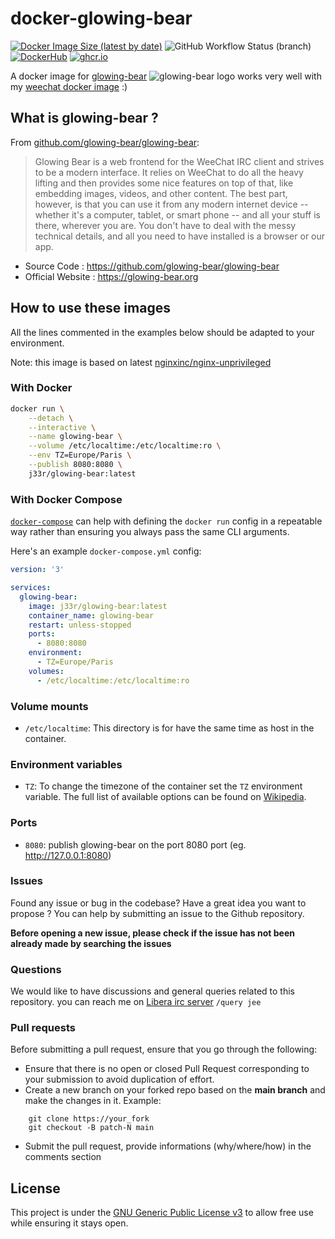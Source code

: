 # docker-glowing-bear

[![Docker Image Size (latest by date)](https://img.shields.io/docker/image-size/j33r/glowing-bear?style=flat-square)](https://microbadger.com/images/j33r/glowing-bear)
![GitHub Workflow Status (branch)](https://img.shields.io/github/actions/workflow/status/jee-r/docker-glowing-bear/deploy.yaml?branch=main&style=flat-square)
[![DockerHub](https://img.shields.io/badge/Dockerhub-j33r/glowing%2D-bear-%232496ED?logo=docker&style=flat-square)](https://hub.docker.com/r/j33r/glowing-bear)
[![ghcr.io](https://img.shields.io/badge/ghrc%2Eio-jee%2D-r/glowing%2D-bear-%232496ED?logo=github&style=flat-square)](https://ghcr.io/jee-r/glowing-bear)


A docker image for [glowing-bear](https://github.com/glowing-bear/glowing-bear) ![glowing-bear logo](https://raw.githubusercontent.com/glowing-bear/glowing-bear/master/src/assets/img/favicon.png)
works very well with my [weechat docker image](https://github.com/jee-r/docker-weechat) :)

## What is glowing-bear ?

From [github.com/glowing-bear/glowing-bear](https://github.com/glowing-bear/glowing-bear):

> Glowing Bear is a web frontend for the WeeChat IRC client and strives to be a modern interface. It relies on WeeChat to do all the heavy lifting and then provides some nice features on top of that, like embedding images, videos, and other content. The best part, however, is that you can use it from any modern internet device -- whether it's a computer, tablet, or smart phone -- and all your stuff is there, wherever you are. You don't have to deal with the messy technical details, and all you need to have installed is a browser or our app.

- Source Code : https://github.com/glowing-bear/glowing-bear
- Official Website : https://glowing-bear.org

## How to use these images

All the lines commented in the examples below should be adapted to your environment. 

Note: this image is based on latest [nginxinc/nginx-unprivileged](https://github.com/nginxinc/docker-nginx-unprivileged) 

### With Docker

```bash
docker run \
    --detach \
    --interactive \
    --name glowing-bear \
    --volume /etc/localtime:/etc/localtime:ro \
    --env TZ=Europe/Paris \
    --publish 8080:8080 \
    j33r/glowing-bear:latest
```

### With Docker Compose

[`docker-compose`](https://docs.docker.com/compose/) can help with defining the `docker run` config in a repeatable way rather than ensuring you always pass the same CLI arguments.

Here's an example `docker-compose.yml` config:

```yaml
version: '3'

services:
  glowing-bear:
    image: j33r/glowing-bear:latest
    container_name: glowing-bear
    restart: unless-stopped
    ports:
      - 8080:8080
    environment:
      - TZ=Europe/Paris
    volumes:
      - /etc/localtime:/etc/localtime:ro
```

### Volume mounts

- `/etc/localtime`: This directory is for have the same time as host in the container.

### Environment variables

- `TZ`: To change the timezone of the container set the `TZ` environment variable. The full list of available options can be found on [Wikipedia](https://en.wikipedia.org/wiki/List_of_tz_database_time_zones).

### Ports

- `8080`: publish glowing-bear on the port 8080 port (eg. http://127.0.0.1:8080)


### Issues

Found any issue or bug in the codebase? Have a great idea you want to propose ? 
You can help by submitting an issue to the Github repository. 

**Before opening a new issue, please check if the issue has not been already made by searching 
the issues**

### Questions

We would like to have discussions and general queries related to this repository.
you can reach me on [Libera irc server](https://libera.chat/) `/query jee`

### Pull requests

Before submitting a pull request, ensure that you go through the following:

- Ensure that there is no open or closed Pull Request corresponding to your submission to avoid duplication of effort.
- Create a new branch on your forked repo based on the **main branch** and make the changes in it. Example:

```
    git clone https://your_fork
    git checkout -B patch-N main
```

- Submit the pull request, provide informations (why/where/how) in the comments section


## License

This project is under the [GNU Generic Public License v3](/LICENSE) to allow free use while ensuring it stays open.
